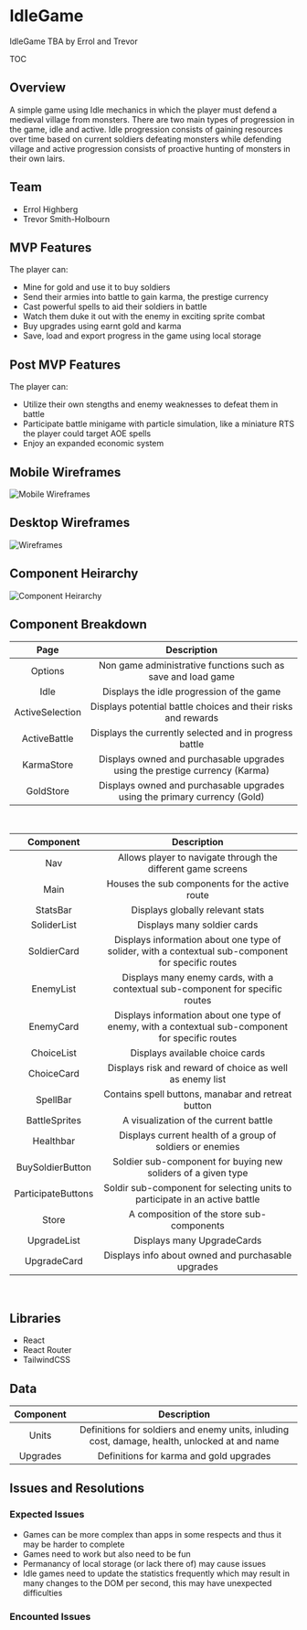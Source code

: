 # IdleGame
IdleGame TBA by Errol and Trevor

TOC

## Overview
A simple game using Idle mechanics in which the player must defend a medieval village from monsters. There are two main types of progression in the game, idle and active. Idle progression consists of gaining resources over time based on current soldiers defeating monsters while defending village and active progression consists of proactive hunting of monsters in their own lairs.

## Team
- Errol Highberg
- Trevor Smith-Holbourn

## MVP Features
The player can:
- Mine for gold and use it to buy soldiers
- Send their armies into battle to gain karma, the prestige currency
- Cast powerful spells to aid their soldiers in battle
- Watch them duke it out with the enemy in exciting sprite combat
- Buy upgrades using earnt gold and karma
- Save, load and export progress in the game using local storage

## Post MVP Features
The player can:
- Utilize their own stengths and enemy weaknesses to defeat them in battle
- Participate battle minigame with particle simulation, like a miniature RTS the player could target AOE spells
- Enjoy an expanded economic system


## Mobile Wireframes
![Mobile Wireframes](./docs/MobileWireframes.png)

## Desktop Wireframes
![Wireframes](./docs/Wireframes.png)



## Component Heirarchy
![Component Heirarchy](./docs/Components.png)


## Component Breakdown
| Page | Description|
|:----------:|:--------------------------------------------:|
|Options|Non game administrative functions such as save and load game|
|Idle|Displays the idle progression of the game|
|ActiveSelection|Displays potential battle choices and their risks and rewards|
|ActiveBattle|Displays the currently selected and in progress battle|
|KarmaStore|Displays owned and purchasable upgrades using the prestige currency (Karma)|
|GoldStore|Displays owned and purchasable upgrades using the primary currency (Gold)|

<br>

| Component | Description|
|:----------:|:--------------------------------------------:|
|Nav|Allows player to navigate through the different game screens|
|Main|Houses the sub components for the active route|
|StatsBar|Displays globally relevant stats|
|SoliderList|Displays many soldier cards|
|SoldierCard|Displays information about one type of solider, with a contextual sub-component for specific routes|
|EnemyList|Displays many enemy cards, with a contextual sub-component for specific routes|
|EnemyCard|Displays information about one type of enemy, with a contextual sub-component for specific routes|
|ChoiceList|Displays available choice cards|
|ChoiceCard|Displays risk and reward of choice as well as enemy list|
|SpellBar|Contains spell buttons, manabar and retreat button|
|BattleSprites|A visualization of the current battle|
|Healthbar|Displays current health of a group of soldiers or enemies|
|BuySoldierButton|Soldier sub-component for buying new soliders of a given type|
|ParticipateButtons|Soldir sub-component for selecting units to participate in an active battle|
|Store|A composition of the store sub-components|
|UpgradeList|Displays many UpgradeCards|
|UpgradeCard|Displays info about owned and purchasable upgrades|
<br>

## Libraries
- React
- React Router
- TailwindCSS


## Data
| Component | Description|
|:----------:|:--------------------------------------------:|
|Units|Definitions for soldiers and enemy units, inluding cost, damage, health, unlocked at and name|
|Upgrades|Definitions for karma and gold upgrades|





## Issues and Resolutions

### Expected Issues
- Games can be more complex than apps in some respects and thus it may be harder to complete
- Games need to work but also need to be fun
- Permanancy of local storage (or lack there of) may cause issues
- Idle games need to update the statistics frequently which may result in many changes to the DOM per second, this may have unexpected difficulties

### Encounted Issues
